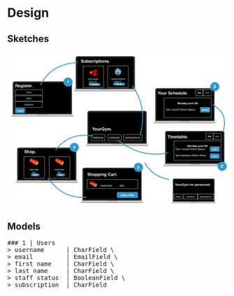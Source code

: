 # Design

## Sketches
![alt text][overview]

[overview]: https://github.com/LotteSuz/programmeerproject/blob/master/images/overview.png "Overview Sketch"


## Models
<pre>
### 1 | Users
> username      | CharField \
> email         | EmailField \
> first name    | CharField \
> last name     | CharField \
> staff status  | BooleanField \
> subscription  | CharField

</pre>
